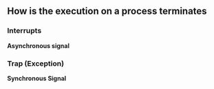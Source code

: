 


## How is the execution on a process terminates
### Interrupts
**Asynchronous signal**
### Trap (Exception)
**Synchronous Signal**